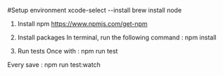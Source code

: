 #Setup environment 
xcode-select --install
brew install node

1. Install npm
https://www.npmjs.com/get-npm

2. Install packages
In terminal, run the following command : 
npm install

3. Run tests
Once with :
npm run test

Every save : 
npm run test:watch

